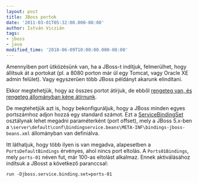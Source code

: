 ```yaml
---
layout: post
title: JBoss portok
date: '2011-03-01T05:32:00.000-08:00'
author: István Viczián
tags:
- jboss
- java
modified_time: '2018-06-09T10:00:00.000-08:00'
---
```


Amennyiben port ütközésünk van, ha a JBoss-t indítjuk, felmerülhet, hogy
állítsuk át a portokat (pl. a 8080 porton már ül egy Tomcat, vagy Oracle
XE admin felület). Vagy egyszerűen több JBoss példányt akarunk
elindítani.

Ekkor megtehetjük, hogy az összes portot átírjuk, de ebből [rengeteg
van, és rengeteg állományban kéne
átírnunk](http://community.jboss.org/wiki/UsingJBossBehindAFirewall).

De megtehetjük azt is, hogy bekonfiguráljuk, hogy a JBoss minden egyes
portszámhoz adjon hozzá egy standard számot. Ezt a
[ServiceBindingSet](http://community.jboss.org/wiki/ConfigurePorts)
osztálynak lehet megadni paraméterként (port offset), mely a JBoss
5.x-ben a
`\server\default\conf\bindingservice.beans\META-INF\bindings-jboss-beans.xml`
állományban van definiálva.

Itt láthatjuk, hogy több ilyen is van megadva, alapesetben a
`PortsDefaultBindings` érvényes, ahol nincs port eltolás. A
`Ports01Bindings`, mely `ports-01` néven fut, már 100-as eltolást alkalmaz.
Ennek aktiválásához indítsuk a JBosst a következő paranccsal:

```
run -Djboss.service.binding.set=ports-01
```
